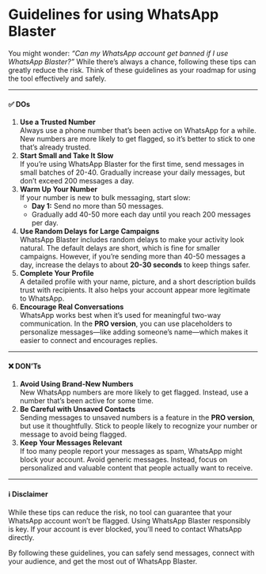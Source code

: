 # Guidelines for using WhatsApp Blaster

You might wonder: _“Can my WhatsApp account get banned if I use WhatsApp Blaster?”_ While there’s always a chance, following these tips can greatly reduce the risk. Think of these guidelines as your roadmap for using the tool effectively and safely.

***

#### **✅ DOs**

1. **Use a Trusted Number**\
   Always use a phone number that’s been active on WhatsApp for a while. New numbers are more likely to get flagged, so it’s better to stick to one that’s already trusted.
2. **Start Small and Take It Slow**\
   If you’re using WhatsApp Blaster for the first time, send messages in small batches of 20-40. Gradually increase your daily messages, but don’t exceed 200 messages a day.
3. **Warm Up Your Number**\
   If your number is new to bulk messaging, start slow:
   * **Day 1:** Send no more than 50 messages.
   * Gradually add 40-50 more each day until you reach 200 messages per day.
4. **Use Random Delays for Large Campaigns**\
   WhatsApp Blaster includes random delays to make your activity look natural. The default delays are short, which is fine for smaller campaigns. However, if you’re sending more than 40-50 messages a day, increase the delays to about **20-30 seconds** to keep things safer.
5. **Complete Your Profile**\
   A detailed profile with your name, picture, and a short description builds trust with recipients. It also helps your account appear more legitimate to WhatsApp.
6. **Encourage Real Conversations**\
   WhatsApp works best when it’s used for meaningful two-way communication. In the **PRO version**, you can use placeholders to personalize messages—like adding someone’s name—which makes it easier to connect and encourages replies.

***

#### **❌ DON’Ts**

1. **Avoid Using Brand-New Numbers**\
   New WhatsApp numbers are more likely to get flagged. Instead, use a number that’s been active for some time.
2. **Be Careful with Unsaved Contacts**\
   Sending messages to unsaved numbers is a feature in the **PRO version**, but use it thoughtfully. Stick to people likely to recognize your number or message to avoid being flagged.
3. **Keep Your Messages Relevant**\
   If too many people report your messages as spam, WhatsApp might block your account. Avoid generic messages. Instead, focus on personalized and valuable content that people actually want to receive.

***

#### **ℹ️ Disclaimer**

While these tips can reduce the risk, no tool can guarantee that your WhatsApp account won’t be flagged. Using WhatsApp Blaster responsibly is key. If your account is ever blocked, you’ll need to contact WhatsApp directly.

By following these guidelines, you can safely send messages, connect with your audience, and get the most out of WhatsApp Blaster.
